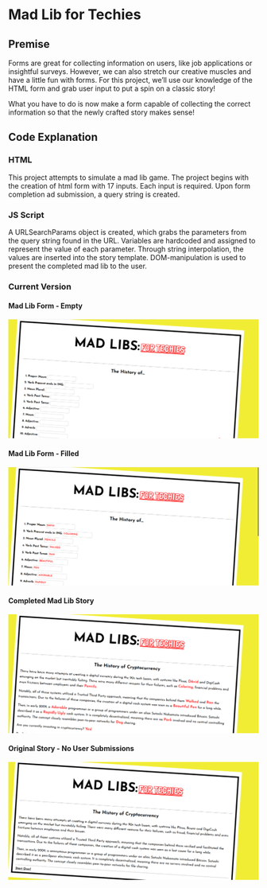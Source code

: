 # Mad Lib for Techies


## Premise

Forms are great for collecting information on users, like job applications or insightful surveys. However, we can also stretch our creative muscles and have a little fun with forms. For this project, we’ll use our knowledge of the HTML form and grab user input to put a spin on a classic story!

What you have to do is now make a form capable of collecting the correct information so that the newly crafted story makes sense!

## Code Explanation

### HTML
This project attempts to simulate a mad lib game. The project begins with the creation of html form with 17 inputs. Each input is required. Upon form completion ad submission, a query string is created. 

### JS Script
A URLSearchParams object is created, which grabs the parameters from the query string found in the URL. Variables are hardcoded and assigned to represent the value of each parameter. Through string interpolation, the values are inserted into the story template. DOM-manipulation is used to present the completed mad lib to the user. 

### Current Version

#### Mad Lib Form - Empty

![Mad Lib Form - Empty](./media/preview/form.png)

#### Mad Lib Form - Filled

![Mad Lib Form - Filled](./media/preview/toBeSubmitted.png)

#### Completed Mad Lib Story

![Mad Lib Form - Filled](./media/preview/completed.png)

#### Original Story - No User Submissions

![Mad Lib Form - Filled](./media/preview/original.png)
